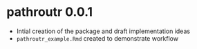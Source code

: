 # pathroutr 0.0.1

* Intial creation of the package and draft implementation ideas
* `pathroutr_example.Rmd` created to demonstrate workflow
